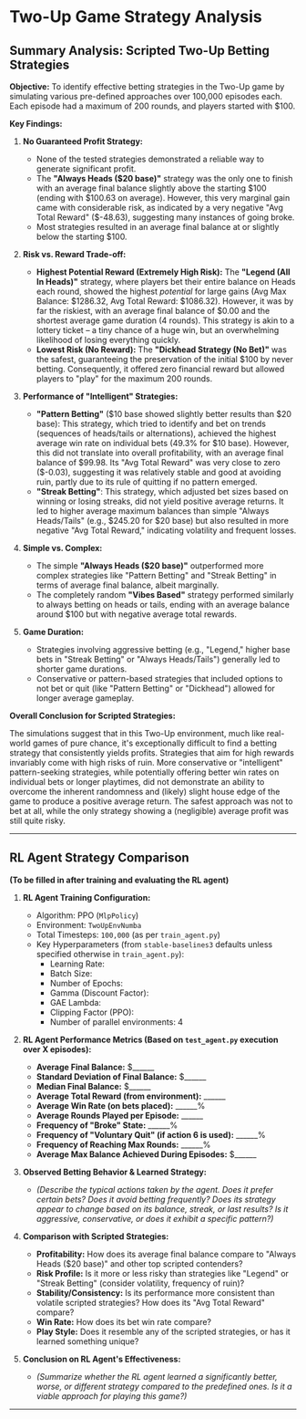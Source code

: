 # Two-Up Game Strategy Analysis

## Summary Analysis: Scripted Two-Up Betting Strategies

**Objective:** To identify effective betting strategies in the Two-Up game by simulating various pre-defined approaches over 100,000 episodes each. Each episode had a maximum of 200 rounds, and players started with $100.

**Key Findings:**

1.  **No Guaranteed Profit Strategy:**
    *   None of the tested strategies demonstrated a reliable way to generate significant profit.
    *   The **"Always Heads ($20 base)"** strategy was the only one to finish with an average final balance slightly above the starting $100 (ending with $100.63 on average). However, this very marginal gain came with considerable risk, as indicated by a very negative "Avg Total Reward" ($-48.63), suggesting many instances of going broke.
    *   Most strategies resulted in an average final balance at or slightly below the starting $100.

2.  **Risk vs. Reward Trade-off:**
    *   **Highest Potential Reward (Extremely High Risk):** The **"Legend (All In Heads)"** strategy, where players bet their entire balance on Heads each round, showed the highest *potential* for large gains (Avg Max Balance: $1286.32, Avg Total Reward: $1086.32). However, it was by far the riskiest, with an average final balance of $0.00 and the shortest average game duration (4 rounds). This strategy is akin to a lottery ticket – a tiny chance of a huge win, but an overwhelming likelihood of losing everything quickly.
    *   **Lowest Risk (No Reward):** The **"Dickhead Strategy (No Bet)"** was the safest, guaranteeing the preservation of the initial $100 by never betting. Consequently, it offered zero financial reward but allowed players to "play" for the maximum 200 rounds.

3.  **Performance of "Intelligent" Strategies:**
    *   **"Pattern Betting"** ($10 base showed slightly better results than $20 base): This strategy, which tried to identify and bet on trends (sequences of heads/tails or alternations), achieved the highest average win rate on individual bets (49.3% for $10 base). However, this did not translate into overall profitability, with an average final balance of $99.98. Its "Avg Total Reward" was very close to zero ($-0.03), suggesting it was relatively stable and good at avoiding ruin, partly due to its rule of quitting if no pattern emerged.
    *   **"Streak Betting"**: This strategy, which adjusted bet sizes based on winning or losing streaks, did not yield positive average returns. It led to higher average maximum balances than simple "Always Heads/Tails" (e.g., $245.20 for $20 base) but also resulted in more negative "Avg Total Reward," indicating volatility and frequent losses.

4.  **Simple vs. Complex:**
    *   The simple **"Always Heads ($20 base)"** outperformed more complex strategies like "Pattern Betting" and "Streak Betting" in terms of average final balance, albeit marginally.
    *   The completely random **"Vibes Based"** strategy performed similarly to always betting on heads or tails, ending with an average balance around $100 but with negative average total rewards.

5.  **Game Duration:**
    *   Strategies involving aggressive betting (e.g., "Legend," higher base bets in "Streak Betting" or "Always Heads/Tails") generally led to shorter game durations.
    *   Conservative or pattern-based strategies that included options to not bet or quit (like "Pattern Betting" or "Dickhead") allowed for longer average gameplay.

**Overall Conclusion for Scripted Strategies:**

The simulations suggest that in this Two-Up environment, much like real-world games of pure chance, it's exceptionally difficult to find a betting strategy that consistently yields profits. Strategies that aim for high rewards invariably come with high risks of ruin. More conservative or "intelligent" pattern-seeking strategies, while potentially offering better win rates on individual bets or longer playtimes, did not demonstrate an ability to overcome the inherent randomness and (likely) slight house edge of the game to produce a positive average return. The safest approach was not to bet at all, while the only strategy showing a (negligible) average profit was still quite risky.

---

## RL Agent Strategy Comparison

**(To be filled in after training and evaluating the RL agent)**

1.  **RL Agent Training Configuration:**
    *   Algorithm: PPO (`MlpPolicy`)
    *   Environment: `TwoUpEnvNumba`
    *   Total Timesteps: `100,000` (as per `train_agent.py`)
    *   Key Hyperparameters (from `stable-baselines3` defaults unless specified otherwise in `train_agent.py`):
        *   Learning Rate:
        *   Batch Size:
        *   Number of Epochs:
        *   Gamma (Discount Factor):
        *   GAE Lambda:
        *   Clipping Factor (PPO):
        *   Number of parallel environments: 4

2.  **RL Agent Performance Metrics (Based on `test_agent.py` execution over X episodes):**
    *   **Average Final Balance:** $______
    *   **Standard Deviation of Final Balance:** $______
    *   **Median Final Balance:** $______
    *   **Average Total Reward (from environment):** ______
    *   **Average Win Rate (on bets placed):** ______%
    *   **Average Rounds Played per Episode:** ______
    *   **Frequency of "Broke" State:** ______%
    *   **Frequency of "Voluntary Quit" (if action 6 is used):** ______%
    *   **Frequency of Reaching Max Rounds:** ______%
    *   **Average Max Balance Achieved During Episodes:** $______

3.  **Observed Betting Behavior & Learned Strategy:**
    *   *(Describe the typical actions taken by the agent. Does it prefer certain bets? Does it avoid betting frequently? Does its strategy appear to change based on its balance, streak, or last results? Is it aggressive, conservative, or does it exhibit a specific pattern?)*

4.  **Comparison with Scripted Strategies:**
    *   **Profitability:** How does its average final balance compare to "Always Heads ($20 base)" and other top scripted contenders?
    *   **Risk Profile:** Is it more or less risky than strategies like "Legend" or "Streak Betting" (consider volatility, frequency of ruin)?
    *   **Stability/Consistency:** Is its performance more consistent than volatile scripted strategies? How does its "Avg Total Reward" compare?
    *   **Win Rate:** How does its bet win rate compare?
    *   **Play Style:** Does it resemble any of the scripted strategies, or has it learned something unique?

5.  **Conclusion on RL Agent's Effectiveness:**
    *   *(Summarize whether the RL agent learned a significantly better, worse, or different strategy compared to the predefined ones. Is it a viable approach for playing this game?)*

--- 